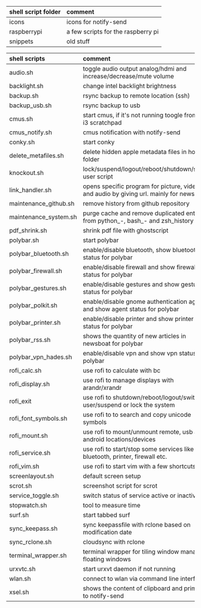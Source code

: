 | shell script folder | comment                                              |
| :------------------ | :--------------------------------------------------- |
| icons               | icons for notify-send                                |
| raspberrypi         | a few scripts for the raspberry pi                   |
| snippets            | old stuff                                            |

| shell scripts         | comment                                                                                 |
| :-------------------- | :-------------------------------------------------------------------------------------- |
| audio.sh              | toggle audio output analog/hdmi and increase/decrease/mute volume                       |
| backlight.sh          | change intel backlight brightness                                                       |
| backup.sh             | rsync backup to remote location (ssh)                                                   |
| backup_usb.sh         | rsync backup to usb                                                                     |
| cmus.sh               | start cmus, if it's not running toogle from/to i3 scratchpad                            |
| cmus_notify.sh        | cmus notification with notify-send                                                      |
| conky.sh              | start conky                                                                             |
| delete_metafiles.sh   | delete hidden apple metadata files in home folder                                       |
| knockout.sh           | lock/suspend/logout/reboot/shutdown/switch user script                                  |
| link_handler.sh       | opens specific program for picture, videos and audio by giving url. mainly for newsboat |
| maintenance_github.sh | remove history from github repository                                                   |
| maintenance_system.sh | purge cache and remove duplicated entries from python_-, bash_- and zsh_history         |
| pdf_shrink.sh         | shrink pdf file with ghostscript                                                        |
| polybar.sh            | start polybar                                                                           |
| polybar_bluetooth.sh  | enable/disable bluetooth, show bluetooth status for polybar                             |
| polybar_firewall.sh   | enable/disable firewall and show firewall status for polybar                            |
| polybar_gestures.sh   | enable/disable gestures and show gestures status for polybar                            |
| polybar_polkit.sh     | enable/disable gnome authentication agent and show agent status for polybar             |
| polybar_printer.sh    | enable/disable printer and show printer status for polybar                              |
| polybar_rss.sh        | shows the quantity of new articles in newsboat for polybar                              |
| polybar_vpn_hades.sh  | enable/disable vpn and show vpn status for polybar                                      |
| rofi_calc.sh          | use rofi to calculate with bc                                                           |
| rofi_display.sh       | use rofi to manage displays with arandr/xrandr                                          |
| rofi_exit             | use rofi to shutdown/reboot/logout/switch user/suspend or lock the system               |
| rofi_font_symbols.sh  | use rofi to to search and copy unicode symbols                                          |
| rofi_mount.sh         | use rofi to mount/unmount remote, usb and android locations/devices                     |
| rofi_service.sh       | use rofi to start/stop some services like bluetooth, printer, firewall etc.             |
| rofi_vim.sh           | use rofi to start vim with a few shortcuts                                              |
| screenlayout.sh       | default screen setup                                                                    |
| scrot.sh              | screenshot script for scrot                                                             |
| service_toggle.sh     | switch status of service active or inactive                                             |
| stopwatch.sh          | tool to measure time                                                                    |
| surf.sh               | start tabbed surf                                                                       |
| sync_keepass.sh       | sync keepassfile with rclone based on modification date                                 |
| sync_rclone.sh        | cloudsync with rclone                                                                   |
| terminal_wrapper.sh   | terminal wrapper for tiling window managers floating windows                            |
| urxvtc.sh             | start urxvt daemon if not running                                                       |
| wlan.sh               | connect to wlan via command line interface                                              |
| xsel.sh               | shows the content of clipboard and primary to notify-send                               |
